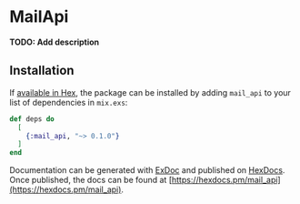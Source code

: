 # MailApi

**TODO: Add description**

## Installation

If [available in Hex](https://hex.pm/docs/publish), the package can be installed
by adding `mail_api` to your list of dependencies in `mix.exs`:

```elixir
def deps do
  [
    {:mail_api, "~> 0.1.0"}
  ]
end
```

Documentation can be generated with [ExDoc](https://github.com/elixir-lang/ex_doc)
and published on [HexDocs](https://hexdocs.pm). Once published, the docs can
be found at [https://hexdocs.pm/mail_api](https://hexdocs.pm/mail_api).


